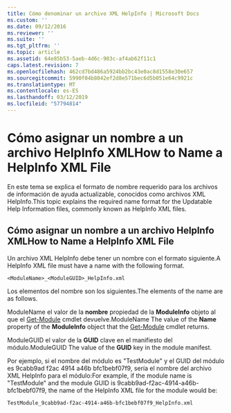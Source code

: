 ```yaml
---
title: Cómo denominar un archivo XML HelpInfo | Microsoft Docs
ms.custom: ''
ms.date: 09/12/2016
ms.reviewer: ''
ms.suite: ''
ms.tgt_pltfrm: ''
ms.topic: article
ms.assetid: 64e85b53-5aeb-4d6c-903c-af4ab62f11c1
caps.latest.revision: 7
ms.openlocfilehash: 462cd7bd486a5924bb2bc43e0ac8d1558e30e657
ms.sourcegitcommit: 5990f04b8042ef2d8e571bec6d5b051e64c9921c
ms.translationtype: MT
ms.contentlocale: es-ES
ms.lasthandoff: 03/12/2019
ms.locfileid: "57794814"
---
```

# <a name="how-to-name-a-helpinfo-xml-file"></a><span data-ttu-id="e0490-102">Cómo asignar un nombre a un archivo HelpInfo XML</span><span class="sxs-lookup"><span data-stu-id="e0490-102">How to Name a HelpInfo XML File</span></span>

<span data-ttu-id="e0490-103">En este tema se explica el formato de nombre requerido para los archivos de información de ayuda actualizable, conocidos como archivos XML HelpInfo.</span><span class="sxs-lookup"><span data-stu-id="e0490-103">This topic explains the required name format for the Updatable Help Information files, commonly known as HelpInfo XML files.</span></span>

## <a name="how-to-name-a-helpinfo-xml-file"></a><span data-ttu-id="e0490-104">Cómo asignar un nombre a un archivo HelpInfo XML</span><span class="sxs-lookup"><span data-stu-id="e0490-104">How to Name a HelpInfo XML File</span></span>

<span data-ttu-id="e0490-105">Un archivo XML HelpInfo debe tener un nombre con el formato siguiente.</span><span class="sxs-lookup"><span data-stu-id="e0490-105">A HelpInfo XML file must have a name with the following format.</span></span>

`<ModuleName>_<ModuleGUID>_HelpInfo.xml`

<span data-ttu-id="e0490-106">Los elementos del nombre son los siguientes.</span><span class="sxs-lookup"><span data-stu-id="e0490-106">The elements of the name are as follows.</span></span>

<span data-ttu-id="e0490-107">ModuleName el valor de la **nombre** propiedad de la **ModuleInfo** objeto al que el [Get-Module](/powershell/module/Microsoft.PowerShell.Core/Get-Module) cmdlet devuelve.</span><span class="sxs-lookup"><span data-stu-id="e0490-107">ModuleName The value of the **Name** property of the **ModuleInfo** object that the [Get-Module](/powershell/module/Microsoft.PowerShell.Core/Get-Module) cmdlet returns.</span></span>

<span data-ttu-id="e0490-108">ModuleGUID el valor de la **GUID** clave en el manifiesto del módulo.</span><span class="sxs-lookup"><span data-stu-id="e0490-108">ModuleGUID The value of the **GUID** key in the module manifest.</span></span>

<span data-ttu-id="e0490-109">Por ejemplo, si el nombre del módulo es "TestModule" y el GUID del módulo es 9cabb9ad f2ac 4914 a46b bfc1bebf07f9, sería el nombre del archivo XML HelpInfo para el módulo:</span><span class="sxs-lookup"><span data-stu-id="e0490-109">For example, if the module name is "TestModule" and the module GUID is 9cabb9ad-f2ac-4914-a46b-bfc1bebf07f9, the name of the HelpInfo XML file for the module would be:</span></span>

`TestModule_9cabb9ad-f2ac-4914-a46b-bfc1bebf07f9_HelpInfo.xml`